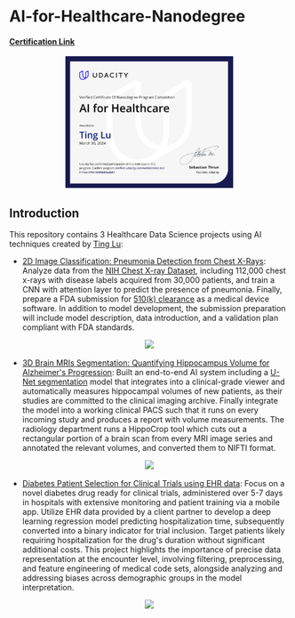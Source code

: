 # AI-for-Healthcare-Nanodegree

#### [Certification Link](https://www.udacity.com/certificate/e/89d29302-de3f-11ee-bf00-9b008d3aab47)

<div align="center">
  <img src="https://github.com/Ting-DS/AI-for-Healthcare-Data/blob/main/certification.png" width=60%">
</div>

## Introduction
This repository contains 3 Healthcare Data Science projects using AI techniques created by [Ting Lu](https://www.linkedin.com/in/ting-lu-9949b0233/):

 - [2D Image Classification: Pneumonia Detection from Chest X-Rays](): Analyze data from the [NIH Chest X-ray Dataset](https://www.nih.gov/news-events/news-releases/nih-clinical-center-provides-one-largest-publicly-available-chest-x-ray-datasets-scientific-community), including 112,000 chest x-rays with disease labels acquired from 30,000 patients, and train a CNN with attention layer to predict the presence of pneumonia. Finally, prepare a FDA submission for [510(k) clearance](https://www.fda.gov/medical-devices/device-approvals-and-clearances/510k-clearances) as a medical device software. In addition to model development, the submission preparation will include model description, data introduction, and a validation plan compliant with FDA standards.

<div align="center">
  <img src="https://github.com/Ting-DS/Healthcare-Data-Science-AI/blob/main/Pneumonia-Detection-from-2D-Chest-X-Rays/inference_img.png" width="50%">
</div>

 - [3D Brain MRIs Segmentation: Quantifying Hippocampus Volume for Alzheimer's Progression](https://github.com/Ting-DS/Healthcare-Data-Science-AI/tree/main/Brain-MRIs-Segmentation-for-Alzheimer's-Progression): Built an end-to-end AI system including a [U-Net segmentation](https://towardsdatascience.com/understanding-u-net-61276b10f360) model that integrates into a clinical-grade viewer and automatically measures hippocampal volumes of new patients, as their studies are committed to the clinical imaging archive. Finally integrate the model into a working clinical PACS such that it runs on every incoming study and produces a report with volume measurements. The radiology department runs a HippoCrop tool which cuts out a rectangular portion of a brain scan from every MRI image series and annotated the relevant volumes, and converted them to NIFTI format.

<div align="center">
  <img src="https://github.com/Ting-DS/Healthcare-Data-Science-AI/blob/main/Brain-MRIs-Segmentation-for-Alzheimer's-Progression/readme_img/Alzheimer.gif" width="50%">
</div>

 - [Diabetes Patient Selection for Clinical Trials using EHR data](https://github.com/Ting-DS/AI-for-Healthcare-Data/tree/main/Patient-Selection-Drug-Testing-EHR): Focus on a novel diabetes drug ready for clinical trials, administered over 5-7 days in hospitals with extensive monitoring and patient training via a mobile app. Utilize EHR data provided by a client partner to develop a deep learning regression model predicting hospitalization time, subsequently converted into a binary indicator for trial inclusion. Target patients likely requiring hospitalization for the drug's duration without significant additional costs. This project highlights the importance of precise data representation at the encounter level, involving filtering, preprocessing, and feature engineering of medical code sets, alongside analyzing and addressing biases across demographic groups in the model interpretation.

<div align="center">
  <img src="https://github.com/Ting-DS/Healthcare-Data-Science-AI/blob/main/Clinical-Trial-Patient-Selection-using-EHR/EHR.jpg" width="80%">
</div>
